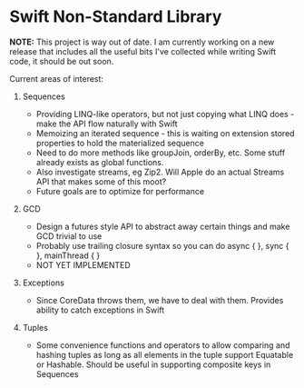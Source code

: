 Swift Non-Standard Library
==========================

**NOTE:** This project is way out of date. I am currently working on a new release that
includes all the useful bits I've collected while writing Swift code, it should be out soon.



Current areas of interest:

1. Sequences
    - Providing LINQ-like operators, but not just copying what LINQ does - make the API flow naturally with Swift
    - Memoizing an iterated sequence - this is waiting on extension stored properties to hold the materialized sequence
    - Need to do more methods like groupJoin, orderBy, etc. Some stuff already exists as global functions. 
    - Also investigate streams, eg Zip2. Will Apple do an actual Streams API that makes some of this moot?
    - Future goals are to optimize for performance

2. GCD 
    - Design a futures style API to abstract away certain things and make GCD trivial to use
    - Probably use trailing closure syntax so you can do async { }, sync { }, mainThread { }
    - NOT YET IMPLEMENTED
    
3. Exceptions
    - Since CoreData throws them, we have to deal with them. Provides ability to catch exceptions in Swift


4. Tuples
    - Some convenience functions and operators to allow comparing and hashing tuples as long as all
        elements in the tuple support Equatable or Hashable. Should be useful in supporting composite keys in Sequences

